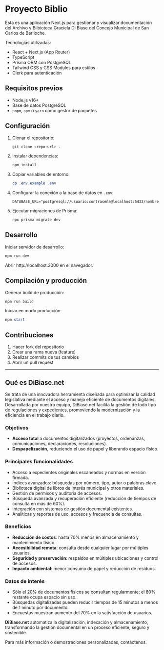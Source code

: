 # Proyecto Biblio

Esta es una aplicación Next.js para gestionar y visualizar documentación del Archivo y Bilbioteca Graciela Di Biase  del Concejo Municipal de San Carlos de Bariloche.

Tecnologías utilizadas:
- React + Next.js (App Router)
- TypeScript
- Prisma ORM con PostgreSQL
- Tailwind CSS y CSS Modules para estilos
- Clerk para autenticación

## Requisitos previos

- Node.js v16+
- Base de datos PostgreSQL
- `pnpm`, `npm` o `yarn` como gestor de paquetes

## Configuración

1. Clonar el repositorio:
   ```powershell
   git clone <repo-url> .
   ```
2. Instalar dependencias:
   ```powershell
   npm install
   ```
3. Copiar variables de entorno:
   ```powershell
   cp .env.example .env
   ```
4. Configurar la conexión a la base de datos en `.env`:
   ```dotenv
   DATABASE_URL="postgresql://usuario:contraseña@localhost:5432/nombre_db"
   ```
5. Ejecutar migraciones de Prisma:
   ```powershell
   npx prisma migrate dev
   ```

## Desarrollo

Iniciar servidor de desarrollo:
```powershell
npm run dev
```
Abrir http://localhost:3000 en el navegador.

## Compilación y producción

Generar build de producción:
```powershell
npm run build
```
Iniciar en modo producción:
```powershell
npm start
```


## Contribuciones

1. Hacer fork del repositorio
2. Crear una rama nueva (feature)
3. Realizar commits de tus cambios
4. Abrir un pull request

---
## Qué es DiBiase.net

Se trata de una innovadora herramienta diseñada para optimizar la calidad legislativa mediante el acceso y manejo eficiente de documentos digitales. Desarrollada por nuestro equipo, DiBiase.net facilita la gestión de todo tipo de regulaciones y expedientes, promoviendo la modernización y la eficiencia en el trabajo diario.

### Objetivos
- **Acceso total** a documentos digitalizados (proyectos, ordenanzas, comunicaciones, declaraciones, resoluciones).
- **Despapelización**, reduciendo el uso de papel y liberando espacio físico.

### Principales funcionalidades
- Acceso a expedientes originales escaneados y normas en versión firmada.
- Índices avanzados: búsquedas por número, tipo, autor o palabras clave.
- Biblioteca digital de libros de interés municipal y otros materiales.
- Gestión de permisos y auditoría de accesos.
- Búsqueda avanzada y recuperación eficiente (reducción de tiempos de consulta en más de 60%).
- Integración con sistemas de gestión documental existentes.
- Analíticas y reportes de uso, accesos y frecuencia de consultas.

### Beneficios
- **Reducción de costos**: hasta 70% menos en almacenamiento y mantenimiento físico.
- **Accesibilidad remota**: consulta desde cualquier lugar por múltiples usuarios.
- **Seguridad y preservación**: respaldos en múltiples ubicaciones y control de accesos.
- **Impacto ambiental**: menor consumo de papel y reducción de residuos.

### Datos de interés
- Sólo el 20% de documentos físicos se consultan regularmente; el 80% restante ocupa espacio sin uso.
- Búsquedas digitalizadas pueden reducir tiempos de 15 minutos a menos de 1 minuto por documento.
- Encuestas muestran aumento del 70% en la satisfacción de usuarios.

**DiBiase.net** automatiza la digitalización, indexación y almacenamiento, transformando la gestión documental en un proceso eficiente, seguro y sostenible.

Para más información o demostraciones personalizadas, contáctenos.

